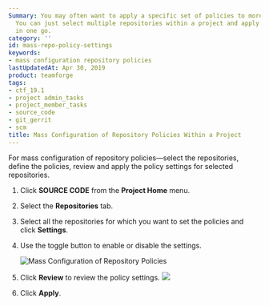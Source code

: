 ```yaml
---
Summary: You may often want to apply a specific set of policies to more than one repository.
  You can just select multiple repositories within a project and apply your policies
  in one go.
category: ''
id: mass-repo-policy-settings
keywords:
- mass configuration repository policies
lastUpdatedAt: Apr 30, 2019
product: teamforge
tags:
- ctf_19.1
- project admin_tasks
- project_member_tasks
- source_code
- git_gerrit
- scm
title: Mass Configuration of Repository Policies Within a Project
---
```


For mass configuration of repository policies&mdash;select the repositories, define the policies, review and apply the policy settings for selected repositories.

1. Click **SOURCE CODE** from the **Project Home** menu.
2. Select the **Repositories** tab.
3. Select all the repositories for which you want to set the policies and click **Settings**.
4. Use the toggle button to enable or disable the settings.

   ![Mass Configuration of Repository Policies](/docs/assets/images/19-1_mass-repo-policy-config.png)

5. Click **Review** to review the policy settings.
   ![](/docs/assets/images/review-mass-repo-policy-settings.png)
6. Click **Apply**.
